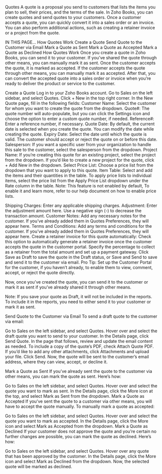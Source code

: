 Quotes
A quote is a proposal you send to customers that lists the items you plan to sell, their prices, and the terms of the sale. In Zoho Books, you can create quotes and send quotes to your customers. Once a customer accepts a quote, you can quickly convert it into a sales order or an invoice. You can also perform additional actions, such as creating a retainer invoice or a project from the quote.

IN THIS PAGE…
How Quotes Work
Create a Quote
Send Quote to the Customer via Email
Mark a Quote as Sent
Mark a Quote as Accepted
Mark a Quote as Declined
How Quotes Work
Once you create a quote in Zoho Books, you can send it to your customer. If you’ve shared the quote through other means, you can manually mark it as sent. Once the customer accepts the quote, it is marked as accepted. If the customer accepts the quote through other means, you can manually mark it as accepted. After that, you can convert the accepted quote into a sales order or invoice when you’re ready to deliver the product or service to the customer.

Create a Quote
Log in to your Zoho Books account.
Go to Sales on the left sidebar, and select Quotes.
Click + New in the top right corner.
In the New Quote page, fill in the following fields:
Customer Name: Select the customer for whom you want to create the quote from the dropdown.
Quote#: The quote number will auto-populate, but you can click the Settings icon and choose the option to enter a custom quote number, if needed.
Reference#: Enter a reference number, if necessary.
Quote Date: By default, the current date is selected when you create the quote. You can modify the date while creating the quote.
Expiry Date: Select the date until which the quote is valid. The customer should accept or reject the quote on or before this date.
Salesperson: If you want a specific user from your organization to handle this sale to the customer, select the salesperson from the dropdown.
Project Name: If you’re creating this quote for an existing project, select the project from the dropdown. If you’d like to create a new project for the quote, click + Add New in the dropdown.
Select Price List: Choose a price list from the dropdown that you want to apply to this quote.
Item Table: Select and add the items and their quantities in the table. To apply price lists to individual items, select the price list from the Apply Price List dropdown under the Rate column in the table.
Note: This feature is not enabled by default, To enable it and learn more, refer to our help document on how to enable price lists.

Shipping Charges: Enter any applicable shipping charges.
Adjustment: Enter the adjustment amount here. Use a negative sign (-) to decrease the transaction amount.
Customer Notes: Add any necessary notes for the customer. If you’ve already added them in Quotes Preferences, they will appear here.
Terms and Conditions: Add any terms and conditions for the customer. If you’ve already added them in Quotes Preferences, they will appear here.
Create a retainer invoice for this quote automatically: Check this option to automatically generate a retainer invoice once the customer accepts the quote in the customer portal. Specify the percentage to collect as a retainer from the total amount and set up a payment gateway.
Click Save as Draft to save the quote in the Draft status, or Save and Send to save and send it to the customer via email.
Pro Tip: Set up the Customer Portal for the customer, if you haven’t already, to enable them to view, comment, accept, or reject the quote directly.

Now, once you’ve created the quote, you can send it to the customer or mark it as sent if you’ve already shared it through other means.

Note: If you save your quote as Draft, it will not be included in the reports. To include it in the reports, you need to either send it to your customer or mark it as sent.

Send Quote to the Customer via Email
To send a draft quote to the customer via email:

Go to Sales on the left sidebar, and select Quotes.
Hover over and select the draft quote you want to send to your customer.
In the Details page, click Send Quote.
In the page that follows, review and update the email content as needed. To include a copy of the quote’s PDF, check Attach Quote PDF. If you’d like to add any other attachments, click Attachments and upload your file.
Click Send.
Now, the quote will be sent to the customer’s email address, where they can view, accept, or decline it.

Mark a Quote as Sent
If you’ve already sent the quote to the customer via other means, you can mark the quote as sent. Here’s how:

Go to Sales on the left sidebar, and select Quotes.
Hover over and select the quote you want to mark as sent.
In the Details page, click the More icon at the top, and select Mark as Sent from the dropdown.
Mark a Quote as Accepted
If you’ve sent the quote to a customer via other means, you will have to accept the quote manually. To manually mark a quote as accepted:

Go to Sales on the left sidebar, and select Quotes.
Hover over and select the quote you want to mark as accepted.
In the Details page, click the More icon and select Mark as Accepted from the dropdown.
Mark a Quote as Declined
If your customer does not approve the quote and you’re certain no further changes are possible, you can mark the quote as declined. Here’s how:

Go to Sales on the left sidebar, and select Quotes.
Hover over any quote that has been approved by the customer.
In the Details page, click the More icon and select Mark as Declined from the dropdown.
Now, the selected quote will be marked as declined.
